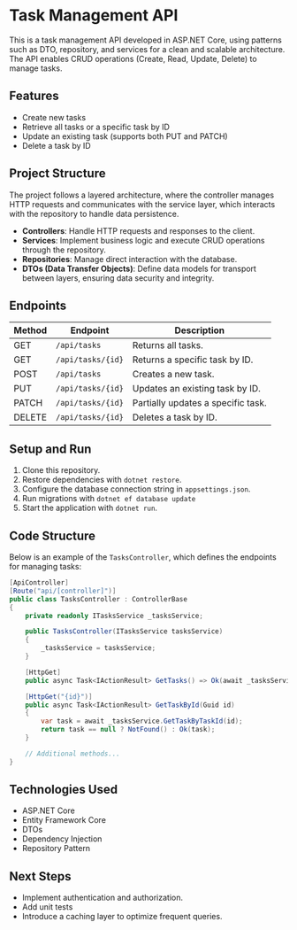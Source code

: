 # Task Management API

This is a task management API developed in ASP.NET Core, using patterns such as DTO, repository, and services for a clean and scalable architecture. The API enables CRUD operations (Create, Read, Update, Delete) to manage tasks.

## Features

- Create new tasks
- Retrieve all tasks or a specific task by ID
- Update an existing task (supports both PUT and PATCH)
- Delete a task by ID

## Project Structure

The project follows a layered architecture, where the controller manages HTTP requests and communicates with the service layer, which interacts with the repository to handle data persistence.

- **Controllers**: Handle HTTP requests and responses to the client.
- **Services**: Implement business logic and execute CRUD operations through the repository.
- **Repositories**: Manage direct interaction with the database.
- **DTOs (Data Transfer Objects)**: Define data models for transport between layers, ensuring data security and integrity.

## Endpoints

| Method | Endpoint             | Description                                                                             |
|--------|-----------------------|-----------------------------------------------------------------------------------------|
| GET    | `/api/tasks`         | Returns all tasks.                                                                      |
| GET    | `/api/tasks/{id}`    | Returns a specific task by ID.                                                          |
| POST   | `/api/tasks`         | Creates a new task.                                                                     |
| PUT    | `/api/tasks/{id}`    | Updates an existing task by ID.                                                         |
| PATCH  | `/api/tasks/{id}`    | Partially updates a specific task.                                                      |
| DELETE | `/api/tasks/{id}`    | Deletes a task by ID.                                                                   |

## Setup and Run

1. Clone this repository.
2. Restore dependencies with `dotnet restore`.
3. Configure the database connection string in `appsettings.json`.
4. Run migrations with `dotnet ef database update`
5. Start the application with `dotnet run`.

## Code Structure

Below is an example of the `TasksController`, which defines the endpoints for managing tasks:

```csharp
[ApiController]
[Route("api/[controller]")]
public class TasksController : ControllerBase
{
    private readonly ITasksService _tasksService;

    public TasksController(ITasksService tasksService)
    {
        _tasksService = tasksService;
    }

    [HttpGet]
    public async Task<IActionResult> GetTasks() => Ok(await _tasksService.GetAllTasks());

    [HttpGet("{id}")]
    public async Task<IActionResult> GetTaskById(Guid id)
    {
        var task = await _tasksService.GetTaskByTaskId(id);
        return task == null ? NotFound() : Ok(task);
    }

    // Additional methods...
}
```

## Technologies Used
- ASP.NET Core
- Entity Framework Core
- DTOs
- Dependency Injection
- Repository Pattern

## Next Steps
- Implement authentication and authorization.
- Add unit tests
- Introduce a caching layer to optimize frequent queries.
